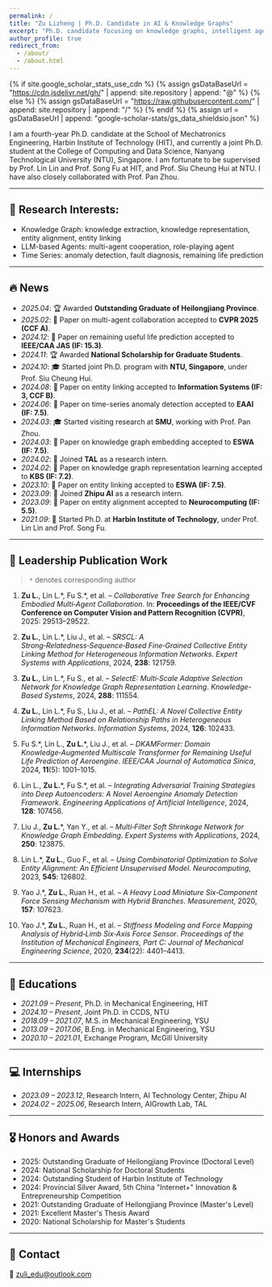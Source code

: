 ```yaml
---
permalink: /
title: "Zu Lizheng | Ph.D. Candidate in AI & Knowledge Graphs"
excerpt: "Ph.D. candidate focusing on knowledge graphs, intelligent agents, LLMs, and time series modeling."
author_profile: true
redirect_from: 
  - /about/
  - /about.html
---
```


{% if site.google_scholar_stats_use_cdn %}
{% assign gsDataBaseUrl = "https://cdn.jsdelivr.net/gh/" | append: site.repository | append: "@" %}
{% else %}
{% assign gsDataBaseUrl = "https://raw.githubusercontent.com/" | append: site.repository | append: "/" %}
{% endif %}
{% assign url = gsDataBaseUrl | append: "google-scholar-stats/gs_data_shieldsio.json" %}

<span class='anchor' id='about-me'></span>

I am a fourth-year Ph.D. candidate at the School of Mechatronics Engineering, Harbin Institute of Technology (HIT), and currently a joint Ph.D. student at the College of Computing and Data Science, Nanyang Technological University (NTU), Singapore.
I am fortunate to be supervised by Prof. Lin Lin and Prof. Song Fu at HIT, and Prof. Siu Cheung Hui at NTU. I have also closely collaborated with Prof. Pan Zhou.

---

## 🤖 Research Interests:
- Knowledge Graph: knowledge extraction, knowledge representation, entity alignment, entity linking   
- LLM-based Agents: multi-agent cooperation, role-playing agent
- Time Series: anomaly detection, fault diagnosis, remaining life prediction

---

## 🔥 News
- *2025.04*: 🏆 Awarded **Outstanding Graduate of Heilongjiang Province**.  
- *2025.02*: 📝 Paper on multi-agent collaboration accepted to **CVPR 2025 (CCF A)**.  
- *2024.12*: 📄 Paper on remaining useful life prediction accepted to **IEEE/CAA JAS (IF: 15.3)**.
- *2024.11*: 🏆 Awarded **National Scholarship for Graduate Students**.  
- *2024.10*: 🎓 Started joint Ph.D. program with **NTU, Singapore**, under Prof. Siu Cheung Hui.
- *2024.08*: 📄 Paper on entity linking accepted to **Information Systems (IF: 3, CCF B)**.  
- *2024.06*: 📄 Paper on time-series anomaly detection accepted to **EAAI (IF: 7.5)**.  
- *2024.03*: 🎓 Started visiting research at **SMU**, working with Prof. Pan Zhou.  
- *2024.03*: 📄 Paper on knowledge graph embedding accepted to **ESWA (IF: 7.5)**.  
- *2024.02*: 💼 Joined **TAL** as a research intern.  
- *2024.02*: 📄 Paper on knowledge graph representation learning accepted to **KBS (IF: 7.2)**.  
- *2023.10*: 📄 Paper on entity linking accepted to **ESWA (IF: 7.5)**.  
- *2023.09*: 💼 Joined **Zhipu AI** as a research intern. 
- *2023.09*: 📄 Paper on entity alignment accepted to **Neurocomputing (IF: 5.5)**.  
- *2021.09*: 🚀 Started Ph.D. at **Harbin Institute of Technology**, under Prof. Lin Lin and Prof. Song Fu.  

---

[//]: # (<div class='paper-box'><div class='paper-box-image'><div><div class="badge">CVPR 2025</div><img src='images/500x300.png' alt="cots" width="100%"></div></div>)

[//]: # (<div class='paper-box-text' markdown="1">)

[//]: # ()
[//]: # (**Collaborative Tree Search for Enhancing Embodied Multi-Agent Collaboration**  )

[//]: # (Zu Lizheng, et al.  )

[//]: # ([**Paper**]&#40;#&#41; • [**Project**]&#40;#&#41;)

[//]: # ()
[//]: # (</div></div>)

## 📝 Leadership Publication Work
> `*` denotes corresponding author

1. **Zu L.**, Lin L.\*, Fu S.\*, et al. – *Collaborative Tree Search for Enhancing Embodied Multi‑Agent Collaboration*. In: **Proceedings of the IEEE/CVF Conference on Computer Vision and Pattern Recognition (CVPR)**, 2025: 29513–29522.

2. **Zu L.**, Lin L.\*, Liu J., et al. – *SRSCL: A Strong‑Relatedness‑Sequence‑Based Fine‑Grained Collective Entity Linking Method for Heterogeneous Information Networks*. *Expert Systems with Applications*, 2024, **238**: 121759.

3. **Zu L.**, Lin L.\*, Fu S., et al. – *SelectE: Multi‑Scale Adaptive Selection Network for Knowledge Graph Representation Learning*. *Knowledge-Based Systems*, 2024, **288**: 111554.

4. **Zu L.**, Lin L.\*, Fu S., Liu J., et al. – *PathEL: A Novel Collective Entity Linking Method Based on Relationship Paths in Heterogeneous Information Networks*. *Information Systems*, 2024, **126**: 102433.

5. Fu S.\*, Lin L., **Zu L.***, Liu J., et al. – *DKAMFormer: Domain Knowledge‑Augmented Multiscale Transformer for Remaining Useful Life Prediction of Aeroengine*. *IEEE/CAA Journal of Automatica Sinica*, 2024, **11**(5): 1001–1015.

6. Lin L., **Zu L.***, Fu S.\*, et al. – *Integrating Adversarial Training Strategies into Deep Autoencoders: A Novel Aeroengine Anomaly Detection Framework*. *Engineering Applications of Artificial Intelligence*, 2024, **128**: 107456.

7. Liu J., **Zu L.***, Yan Y., et al. – *Multi‑Filter Soft Shrinkage Network for Knowledge Graph Embedding*. *Expert Systems with Applications*, 2024, **250**: 123875.

8. Lin L.\*, **Zu L.**, Guo F., et al. – *Using Combinatorial Optimization to Solve Entity Alignment: An Efficient Unsupervised Model*. *Neurocomputing*, 2023, **545**: 126802.

9. Yao J.\*, **Zu L.**, Ruan H., et al. – *A Heavy Load Miniature Six‑Component Force Sensing Mechanism with Hybrid Branches*. *Measurement*, 2020, **157**: 107623.

10. Yao J.\*, **Zu L.**, Ruan H., et al. – *Stiffness Modeling and Force Mapping Analysis of Hybrid‑Limb Six‑Axis Force Sensor*. *Proceedings of the Institution of Mechanical Engineers, Part C: Journal of Mechanical Engineering Science*, 2020, **234**(22): 4401–4413.




---

## 📖 Educations
- *2021.09 – Present*, Ph.D. in Mechanical Engineering, HIT  
- *2024.10 – Present*, Joint Ph.D. in CCDS, NTU  
- *2018.09 – 2021.07*, M.S. in Mechanical Engineering, YSU 
- *2013.09 – 2017.06*, B.Eng. in Mechanical Engineering, YSU  
- *2020.10 – 2021.01*, Exchange Program, McGill University  

---

## 💻 Internships
- *2023.09 – 2023.12*, Research Intern, AI Technology Center, Zhipu AI
- *2024.02 – 2025.06*, Research Intern, AIGrowth Lab, TAL

---

## 🎖 Honors and Awards
- 2025: Outstanding Graduate of Heilongjiang Province (Doctoral Level)  
- 2024: National Scholarship for Doctoral Students  
- 2024: Outstanding Student of Harbin Institute of Technology
- 2024: Provincial Silver Award, 5th China "Internet+" Innovation & Entrepreneurship Competition  
- 2021: Outstanding Graduate of Heilongjiang Province (Master's Level)  
- 2021: Excellent Master's Thesis Award
- 2020: National Scholarship for Master's Students  

---

## 💬 Contact
📧 zuli_edu@outlook.com  
